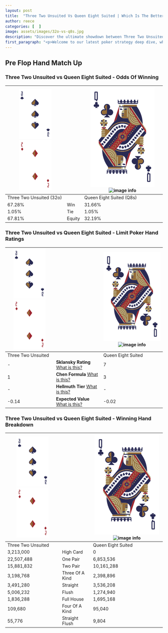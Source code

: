 ```yaml
---
layout: post
title:  "Three Two Unsuited Vs Queen Eight Suited | Which Is The Better Hand In Poker? A Complete Guide"
author: reece
categories: [  ]
image: assets/images/32o-vs-q8s.jpg
description: "Discover the ultimate showdown between Three Two Unsuited and Queen Eight Suited in poker! Uncover the odds, strategies, and scenarios where one hand triumphs over the other. Get ready to up your poker game with this thrilling analysis."
first_paragraph: "<p>Welcome to our latest poker strategy deep dive, where we're pitting two distinct hands against each other in a high-stakes showdown: Three Two Unsuited vs Queen Eight Suited.</p><p>In the dynamic world of poker, every decision counts, and knowing which hand holds the upper hand is key to your success at the table.</p><p>In this article, we'll dissect these two hands, explore the scenarios where one dominates the other, and equip you with the knowledge to make strategic choices that can tip the odds in your favor.</p><p>Get ready to unravel the intriguing dynamics of these poker hands and elevate your game to new heights.</p>"
---
```




[comment]: # (sp0)

## Pre Flop Hand Match Up

<div class="table hand-ratings" markdown="1"> 



### Three Two Unsuited vs Queen Eight Suited - Odds Of Winning


    
| ![image info](assets/images/hand1/3.png) ![image info](assets/images/hand1/2o.png) |  | ![image info](assets/images/hand2/Q.png) ![image info](assets/images/hand2/8s.png) |
| -------- | -------- | -------- |
| Three Two Unsuited (32o) |  | Queen Eight Suited (Q8s) |
| 67.28% | Win | 31.66% |
| 1.05% | Tie | 1.05% |
| 67.81% | Equity | 32.19% |




[comment]: # (sp1)



### Three Two Unsuited vs Queen Eight Suited - Limit Poker Hand Ratings


    
| ![image info](assets/images/hand1/3.png) ![image info](assets/images/hand1/2o.png) |  | ![image info](assets/images/hand2/Q.png) ![image info](assets/images/hand2/8s.png) |
| -------- | -------- | -------- |
| Three Two Unsuited |  | Queen Eight Suited |
| - | **Sklansky Rating** [What is this?](/sklansky-rating-explained) | 7 |
| 1 | **Chen Formula** [What is this?](/chen-formula-explained) | 3 |
| - | **Hellmuth Tier** [What is this?](/Hellmuth-tier-explained) | - |
| -0.14 | **Expected Value** [What is this?](/expected-value-explained) | -0.02 |




[comment]: # (sp2)



### Three Two Unsuited vs Queen Eight Suited - Winning Hand Breakdown


    
| ![image info](assets/images/hand1/3.png) ![image info](assets/images/hand1/2o.png) |  | ![image info](assets/images/hand2/Q.png) ![image info](assets/images/hand2/8s.png) |
| -------- | -------- | -------- |
| Three Two Unsuited |  | Queen Eight Suited |
| 3,213,000 | High Card | 0 |
| 22,507,488 | One Pair | 6,853,536 |
| 15,881,832 | Two Pair | 10,161,288 |
| 3,198,768 | Three Of A Kind | 2,398,896 |
| 3,491,280 | Straight | 3,536,208 |
| 5,006,232 | Flush | 1,274,940 |
| 1,836,288 | Full House | 1,695,168 |
| 109,680 | Four Of A Kind | 95,040 |
| 55,776 | Straight Flush | 9,804 |




[comment]: # (sp3)



</div>

[comment]: # (sp4)



[comment]: # (sp5)

